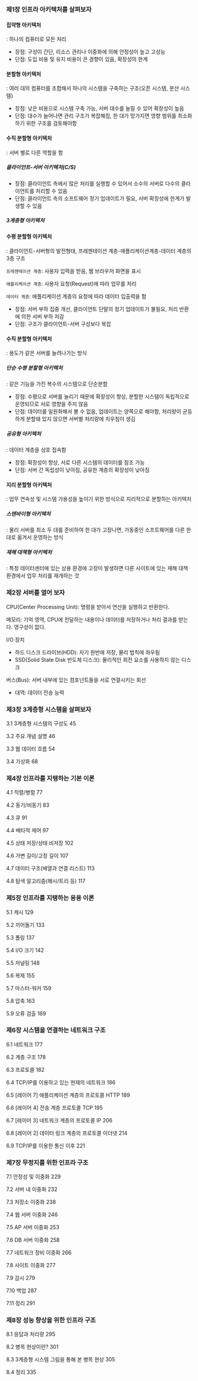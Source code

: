 ### 제1장 인프라 아키텍처를 살펴보자

#### 집약형 아키텍처

: 하나의 컴퓨터로 모든 처리

* 장점: 구성이 간단, 리소스 관리나 이중화에 의해 안정성이 높고 고성능
* 단점: 도입 비용 및 유지 비용이 큰 경향이 있음, 확장성의 한계

#### 분할형 아키텍처

: 여러 대의 컴퓨터를 조합해서 하나의 시스템을 구축하는 구조(오픈 시스템, 분산 시스템)

* 장점: 낮은 비용으로 시스템 구축 가능, 서버 대수를 늘릴 수 있어 확장성이 높음
* 단점: 대수가 늘어나면 관리 구조가 복잡해짐, 한 대가 망가지면 영향 범위를 최소화하기 위한 구조를 검토해야함

#### 수직 분할형 아키텍처

: 서버 별로 다른 역할을 함

##### 클라이언트-서버 아키텍처(C/S)

* 장점: 클라이언트 측에서 많은 처리를 실행할 수 있어서 소수의 서버로 다수의 클라이언트를 처리할 수 있음
* 단점: 클라이언트 측의 소프트웨어 정기 업데이트가 필요, 서버 확장성에 한계가 발생할 수 있음

##### 3계층형 아키텍처

#### 수평 분할형 아키텍처

: 클라이언트-서버형의 발전형태, 프레젠테이션 계층-애플리케이션계층-데이터 계층의 3층 구조

`프레젠테이션 계층`: 사용자 입력을 받음, 웹 브라우저 화면을 표시

`애플리케이션 계층`: 사용자 요청(Request)에 따라 업무를 처리

`데이터 계층`: 애플리케이션 계층의 요청에 따라 데이터 입출력을 함

* 장점: 서버 부하 집중 개선, 클라이언트 단말의 정기 업데이트가 불필요, 처리 반환에 의한 서버 부하 저감
* 단점: 구조가 클라이언트-서버 구성보다 복잡

#### 수직 분할형 아키텍처

: 용도가 같은 서버를 늘려나가는 방식

##### 단순 수평 분할형 아키텍처

: 같은 기능을 가진 복수의 시스템으로 단순분할

* 장점: 수평으로 서버를 늘리기 때문에 확장성이 향상, 분할한 시스템이 독립적으로 운영되므로 서로 영향을 주지 않음
* 단점: 데이터를 일원화해서 볼 수 없음, 업데이트는 양쪽으로 해야함, 처리량이 균등하게 분할돼 있지 않으면 서버별 처리량에 치우침이 생김

##### 공유형 아키텍처

: 데이터 계층을 상호 접속함

* 장점: 확장성이 향상, 서로 다른 시스템의 데이터를 참조 가능
* 단점: 서버 간 독립성이 낮아짐, 공유한 계층의 확장성이 낮아짐

#### 지리 분할형 아키텍처

: 업무 연속성 및 시스템 가용성을 높이기 위한 방식으로 지리적으로 분할하는 아키텍처

##### 스텐바이형 아키텍처

: 물리 서버를 최소 두 대를 준비하여 한 대가 고장나면, 가동중인 소프트웨어를 다른 한 대로 옮겨서 운영하는 방식

##### 재해 대책형 아키텍처

: 특정 데이터센터에 있는 상용 환경에 고장이 발생하면 다른 사이트에 있는 재해 대책 환경에서 업무 처리를 재개하는 것

### 제2장 서버를 열어 보자

CPU(Center Processing Unit): 명령을 받아서 연산을 실행하고 반환한다.

메모리: 기억 영역, CPU에 전달하는 내용이나 데이터를 저장하거나 처리 결과를 받는다. 영구성이 없다.

I/O 장치

* 하드 디스크 드라이브(HDD): 자기 원반에 저장, 물리 법칙에 좌우됨
* SSD(Solid State Disk 반도체 디스크): 물리적인 회전 요소를 사용하지 않는 디스크

버스(Bus): 서버 내부에 있는 컴포넌트들을 서로 연결시키는 회선

* 대역: 데이터 전송 능력

### 제3장 3계층형 시스템을 살펴보자

3.1 3계층형 시스템의 구성도 45

3.2 주요 개념 설명 46

3.3 웹 데이터 흐름 54

3.4 가상화 68

### 제4장 인프라를 지탱하는 기본 이론

4.1 직렬/병렬 77

4.2 동기/비동기 83

4.3 큐 91

4.4 배타적 제어 97

4.5 상태 저장/상태 비저장 102

4.6 가변 길이/고정 길이 107

4.7 데이터 구조(배열과 연결 리스트) 113

4.8 탐색 알고리즘(해시/트리 등) 117

### 제5장 인프라를 지탱하는 응용 이론

5.1 캐시 129

5.2 끼어들기 133

5.3 폴링 137

5.4 I/O 크기 142

5.5 저널링 148

5.6 복제 155

5.7 마스터-워커 159

5.8 압축 163

5.9 오류 검출 169

### 제6장 시스템을 연결하는 네트워크 구조

6.1 네트워크 177

6.2 계층 구조 178

6.3 프로토콜 182

6.4 TCP/IP를 이용하고 있는 현재의 네트워크 186

6.5 [레이어 7] 애플리케이션 계층의 프로토콜 HTTP 189

6.6 [레이어 4] 전송 계층 프로토콜 TCP 195

6.7 [레이어 3] 네트워크 계층의 프로토콜 IP 206

6.8 [레이어 2] 데이터 링크 계층의 프로토콜 이더넷 214

6.9 TCP/IP를 이용한 통신 이후 221

### 제7장 무정지를 위한 인프라 구조

7.1 안정성 및 이중화 229

7.2 서버 내 이중화 232

7.3 저장소 이중화 238

7.4 웹 서버 이중화 246

7.5 AP 서버 이중화 253

7.6 DB 서버 이중화 258

7.7 네트워크 장비 이중화 266

7.8 사이트 이중화 277

7.9 감시 279

7.10 백업 287

7.11 정리 291

### 제8장 성능 향상을 위한 인프라 구조

8.1 응답과 처리량 295

8.2 병목 현상이란? 301

8.3 3계층형 시스템 그림을 통해 본 병목 현상 305

8.4 정리 335